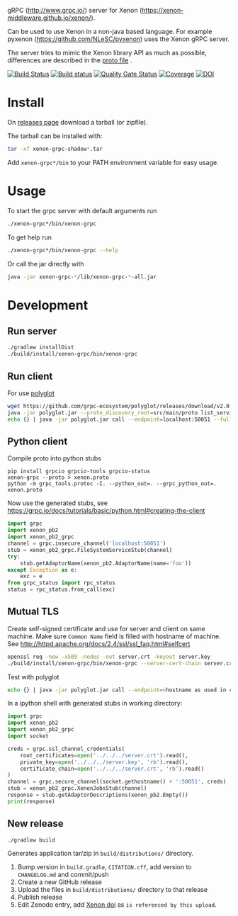 gRPC (http://www.grpc.io/) server for Xenon (https://xenon-middleware.github.io/xenon/).

Can be used to use Xenon in a non-java based language.
For example pyxenon (https://github.com/NLeSC/pyxenon) uses the Xenon gRPC server.

The server tries to mimic the Xenon library API as much as possible, differences are described in the [proto file](src/main/proto/xenon.proto) .

[![Build Status](https://travis-ci.org/xenon-middleware/xenon-grpc.svg?branch=master)](https://travis-ci.org/xenon-middleware/xenon-grpc)
[![Build status](https://ci.appveyor.com/api/projects/status/j9mamcf0jucy185a/branch/master?svg=true)](https://ci.appveyor.com/project/NLeSC/xenon-grpc-rxyfd/branch/master)
[![Quality Gate Status](https://sonarcloud.io/api/project_badges/measure?project=xenon-middleware_xenon-grpc&metric=alert_status)](https://sonarcloud.io/dashboard?id=xenon-middleware_xenon-grpc)
[![Coverage](https://sonarcloud.io/api/project_badges/measure?project=xenon-middleware_xenon-grpc&metric=coverage)](https://sonarcloud.io/dashboard?id=xenon-middleware_xenon-grpc)
[![DOI](https://zenodo.org/badge/DOI/10.5281/zenodo.1043481.svg)](https://doi.org/10.5281/zenodo.1043481)

# Install

On [releases page](https://github.com/xenon-middleware/xenon-grpc/releases) download a tarball (or zipfile).

The tarball can be installed with:
```bash
tar -xf xenon-grpc-shadow*.tar
```
Add `xenon-grpc*/bin` to your PATH environment variable for easy usage.

# Usage

To start the grpc server with default arguments run

```bash
./xenon-grpc*/bin/xenon-grpc
```

To get help run

```bash
./xenon-grpc*/bin/xenon-grpc --help
```

Or call the jar directly with
```bash
java -jar xenon-grpc-*/lib/xenon-grpc-*-all.jar
```

# Development

## Run server

```bash
./gradlew installDist
./build/install/xenon-grpc/bin/xenon-grpc
```

## Run client

For use [polyglot](https://github.com/grpc-ecosystem/polyglot)

```bash
wget https://github.com/grpc-ecosystem/polyglot/releases/download/v2.0.0/polyglot.jar
java -jar polyglot.jar --proto_discovery_root=src/main/proto list_services
echo {} | java -jar polyglot.jar call --endpoint=localhost:50051 --full_method=xenon.SchedulerService/getAdaptorDescriptions
```

## Python client

Compile proto into python stubs
```
pip install grpcio grpcio-tools grpcio-status
xenon-grpc --proto > xenon.proto
python -m grpc_tools.protoc -I. --python_out=. --grpc_python_out=. xenon.proto
```

Now use the generated stubs, see https://grpc.io/docs/tutorials/basic/python.html#creating-the-client

```python
import grpc
import xenon_pb2
import xenon_pb2_grpc
channel = grpc.insecure_channel('localhost:50051')
stub = xenon_pb2_grpc.FileSystemServiceStub(channel)
try:
    stub.getAdaptorName(xenon_pb2.AdaptorName(name='foo'))
except Exception as e:
    exc = e
from grpc_status import rpc_status
status = rpc_status.from_call(exc)
```

## Mutual TLS

Create self-signed certificate and use for server and client on same machine.
Make sure `Common Name` field is filled with hostname of machine.
See http://httpd.apache.org/docs/2.4/ssl/ssl_faq.html#selfcert


```bash
openssl req -new -x509 -nodes -out server.crt -keyout server.key
./build/install/xenon-grpc/bin/xenon-grpc --server-cert-chain server.crt --server-private-key server.key --client-cert-chain server.crt
```

Test with polyglot
```bash
echo {} | java -jar polyglot.jar call --endpoint=<hostname as used in certificate>:50051 --full_method=xenon.FileSystemService/getAdaptorNames --use_tls=true --tls_client_cert_path=$PWD/server.crt --tls_client_key_path=$PWD/server.key --tls_ca_cert_path=$PWD/server.crt
```

In a ipython shell with generated stubs in working directory:
```python
import grpc
import xenon_pb2
import xenon_pb2_grpc
import socket

creds = grpc.ssl_channel_credentials(
    root_certificates=open('../../../server.crt').read(),
    private_key=open('../../../server.key', 'rb').read(),
    certificate_chain=open('../../../server.crt', 'rb').read()
)
channel = grpc.secure_channel(socket.gethostname() + ':50051', creds)
stub = xenon_pb2_grpc.XenonJobsStub(channel)
response = stub.getAdaptorDescriptions(xenon_pb2.Empty())
print(response)
```

## New release

```
./gradlew build
```

Generates application tar/zip in `build/distributions/` directory.

1. Bump version in `build.gradle`, `CITATION.cff`, add version to `CHANGELOG.md` and commit/push
2. Create a new GitHub release
3. Upload the files in `build/distributions/` directory to that release
4. Publish release
5. Edit Zenodo entry, add [Xenon doi](https://doi.org/10.5281/zenodo.597993) as `is referenced by this upload`.
